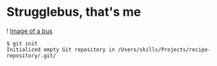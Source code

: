 # Strugglebus, that's me
! [Image of a bus](https://as2.ftcdn.net/v2/jpg/00/54/07/93/1000_F_54079317_chS5Sx0ThtNDy9Pgp9au4r4ruHgVYbw0.jpg)
```
$ git init
Initialized empty Git repository in /Users/skills/Projects/recipe-repository/.git/
```
